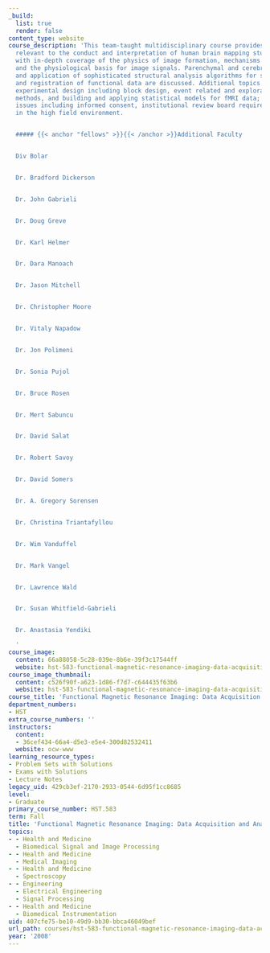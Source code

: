 ```yaml
---
_build:
  list: true
  render: false
content_type: website
course_description: 'This team-taught multidisciplinary course provides information
  relevant to the conduct and interpretation of human brain mapping studies. It begins
  with in-depth coverage of the physics of image formation, mechanisms of image contrast,
  and the physiological basis for image signals. Parenchymal and cerebrovascular neuroanatomy
  and application of sophisticated structural analysis algorithms for segmentation
  and registration of functional data are discussed. Additional topics include: fMRI
  experimental design including block design, event related and exploratory data analysis
  methods, and building and applying statistical models for fMRI data; and human subject
  issues including informed consent, institutional review board requirements and safety
  in the high field environment.


  ##### {{< anchor "fellows" >}}{{< /anchor >}}Additional Faculty


  Div Bolar


  Dr. Bradford Dickerson


  Dr. John Gabrieli


  Dr. Doug Greve


  Dr. Karl Helmer


  Dr. Dara Manoach


  Dr. Jason Mitchell


  Dr. Christopher Moore


  Dr. Vitaly Napadow


  Dr. Jon Polimeni


  Dr. Sonia Pujol


  Dr. Bruce Rosen


  Dr. Mert Sabuncu


  Dr. David Salat


  Dr. Robert Savoy


  Dr. David Somers


  Dr. A. Gregory Sorensen


  Dr. Christina Triantafyllou


  Dr. Wim Vanduffel


  Dr. Mark Vangel


  Dr. Lawrence Wald


  Dr. Susan Whitfield-Gabrieli


  Dr. Anastasia Yendiki

  '
course_image:
  content: 66a88058-5c28-039e-8b6e-39f3c17544ff
  website: hst-583-functional-magnetic-resonance-imaging-data-acquisition-and-analysis-fall-2008
course_image_thumbnail:
  content: c526f90f-a623-1d86-f7d7-c644435f63b6
  website: hst-583-functional-magnetic-resonance-imaging-data-acquisition-and-analysis-fall-2008
course_title: 'Functional Magnetic Resonance Imaging: Data Acquisition and Analysis'
department_numbers:
- HST
extra_course_numbers: ''
instructors:
  content:
  - 36cef434-66a4-d5e3-e5e4-300d82532411
  website: ocw-www
learning_resource_types:
- Problem Sets with Solutions
- Exams with Solutions
- Lecture Notes
legacy_uid: 429cb3ef-2170-2933-0544-6d95f1cc8685
level:
- Graduate
primary_course_number: HST.583
term: Fall
title: 'Functional Magnetic Resonance Imaging: Data Acquisition and Analysis'
topics:
- - Health and Medicine
  - Biomedical Signal and Image Processing
- - Health and Medicine
  - Medical Imaging
- - Health and Medicine
  - Spectroscopy
- - Engineering
  - Electrical Engineering
  - Signal Processing
- - Health and Medicine
  - Biomedical Instrumentation
uid: 407cfe75-be10-49d9-bb30-bbca46049bef
url_path: courses/hst-583-functional-magnetic-resonance-imaging-data-acquisition-and-analysis-fall-2008
year: '2008'
---
```

